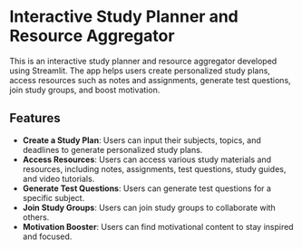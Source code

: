 # Interactive Study Planner and Resource Aggregator

This is an interactive study planner and resource aggregator developed using Streamlit. The app helps users create personalized study plans, access resources such as notes and assignments, generate test questions, join study groups, and boost motivation.

## Features

- **Create a Study Plan**: Users can input their subjects, topics, and deadlines to generate personalized study plans.
- **Access Resources**: Users can access various study materials and resources, including notes, assignments, test questions, study guides, and video tutorials.
- **Generate Test Questions**: Users can generate test questions for a specific subject.
- **Join Study Groups**: Users can join study groups to collaborate with others.
- **Motivation Booster**: Users can find motivational content to stay inspired and focused.


   
